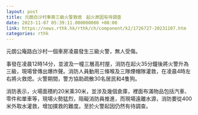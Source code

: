 ```yaml
---
layout: post
title: 元朗白沙村車房三級火警救熄　起火原因有待調查
date: 2023-11-07 05:39:11.000000000 +08:00
link: https://news.rthk.hk/rthk/ch/component/k2/1726727-20231107.htm
categories: rthk
---
```


元朗公庵路白沙村一個車房凌晨發生三級火警，無人受傷。

事發在凌晨12時14分，並波及一幢三層高村屋，消防在起火35分鐘後將火警升為三級，現場曾傳出爆炸聲。消防人員動用三條喉及三隊煙帽隊灌救，在凌晨4時左右將火救熄。火警期間，警方協助疏散30名居民和4隻狗。

消防表示，火場面積約20米乘30米，並涉及幾個倉庫，裡面布滿物品包括汽車、零件和單車等，現場火勢猛烈，阻礙消防員推進，而現場遠離水源，消防要從400米外取水灌救，增加撲救的難度。至於火警起因仍然有待調查。
